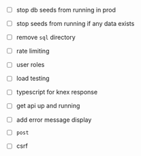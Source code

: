 - [ ] stop db seeds from running in prod
- [ ] stop seeds from running if any data exists
- [ ] remove `sql` directory
- [ ] rate limiting
- [ ] user roles 
- [ ] load testing
- [ ] typescript for knex response

- [ ] get api up and running
- [ ] add error message display
- [ ] `post`
- [ ] csrf